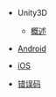 * Unity3D
    * [概述](/ZH/Unity3D/summary)
    
* [Android](/ZH/Android/summary)
    
* [iOS](/ZH/iOS/summary)
    
* [错误码](/ZH/errorcode)

